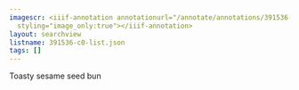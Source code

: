 ```yaml
---
imagescr: <iiif-annotation annotationurl="/annotate/annotations/391536-c0-001.json"
  styling="image_only:true"></iiif-annotation>
layout: searchview
listname: 391536-c0-list.json
tags: []
---
```

Toasty sesame seed bun